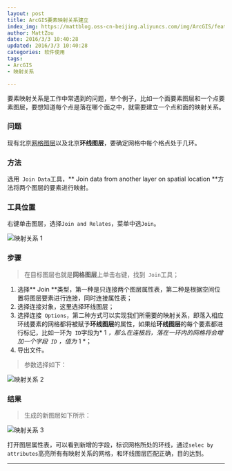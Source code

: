 ```yaml
---
layout: post
title: ArcGIS要素映射关系建立
index_img: https://mattblog.oss-cn-beijing.aliyuncs.com/img/ArcGIS/features-hero_directions.png/bg
author: MattZou
date: 2016/3/3 10:40:28 
updated: 2016/3/3 10:40:28 
categories: 软件使用
tags: 
- ArcGIS
- 映射关系

---
```


要素映射关系是工作中常遇到的问题，举个例子，比如一个面要素图层和一个点要素图层，要想知道每个点是落在哪个面之中，就需要建立一个点和面的映射关系。

<!-- more -->

### 问题

现有北京[网格图层][1]以及北京**环线图层**，要确定网格中每个格点处于几环。

### 方法
选用``` Join Data```工具，** Join data from another layer on spatial location **方法将两个图层的要素进行映射。 

### 工具位置

右键单击图层，选择``` Join and Relates ```，菜单中选``` Join ```。

![映射关系 1](https://mattblog.oss-cn-beijing.aliyuncs.com/img/ArcGIS/%E6%98%A0%E5%B0%84%E5%85%B3%E7%B3%BB.1.jpg/pic) 

### 步骤

> 在目标图层也就是**网格图层**上单击右键，找到```  Join ```工具；

1. 选择** Join **类型，第一种是只连接两个图层属性表，第二种是根据空间位置将图层要素进行连接，同时连接属性表；
2. 选择连接对象，这里选择环线图层；
3. 选择连接```  Options ```，第二种方式可以实现我们所需要的映射关系，即落入相应环线要素的网格都将被赋予**环线图层**的属性，如果给**环线图层**的每个要素都进行标记，比如一环为```  ID ```字段为* 1 *，那么在连接后，落在一环内的网格将会增加一个字段```  ID ``` ，值为* 1 *；
4. 导出文件。

> 参数选择如下：

![映射关系 2](https://mattblog.oss-cn-beijing.aliyuncs.com/img/ArcGIS/%E6%98%A0%E5%B0%84%E5%85%B3%E7%B3%BB.2.jpg/pic)

### 结果

> 生成的新图层如下所示：

![映射关系 3](https://mattblog.oss-cn-beijing.aliyuncs.com/img/ArcGIS/%E6%98%A0%E5%B0%84%E5%85%B3%E7%B3%BB.3.JPG/pic)

打开图层属性表，可以看到新增的字段，标识网格所处的环线，通过``` selec by attributes ```高亮所有有映射关系的网格，和环线图层匹配正确，目的达到。

[1]: http://mattzou.github.io/2016/02/28/ArcGIS_Fishnet_2016-02-28/#


----------
